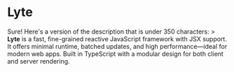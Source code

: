 # Lyte
Sure! Here's a version of the description that is under 350 characters:  > **Lyte** is a fast, fine-grained reactive JavaScript framework with JSX support. It offers minimal runtime, batched updates, and high performance—ideal for modern web apps. Built in TypeScript with a modular design for both client and server rendering.
